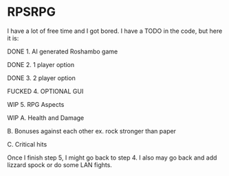 # RPSRPG
I have a lot of free time and I got bored. 
I have a TODO in the code, but here it is:

 DONE 1. AI generated Roshambo game
 
 DONE 2. 1 player option
 
 DONE 3. 2 player option
 
 FUCKED 4. OPTIONAL GUI
 
 WIP 5. RPG Aspects
 
  WIP A. Health and Damage
 
  B. Bonuses against each other ex. rock stronger than paper 
 
  C. Critical hits

Once I finish step 5, I might go back to step 4. I also may go back and add lizzard spock or do some LAN fights.
